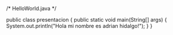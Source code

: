 /* HelloWorld.java
 */

public class presentacion
{
	public static void main(String[] args) {
		System.out.println("Hola mi nombre es adrian hidalgo!");
	}
}
